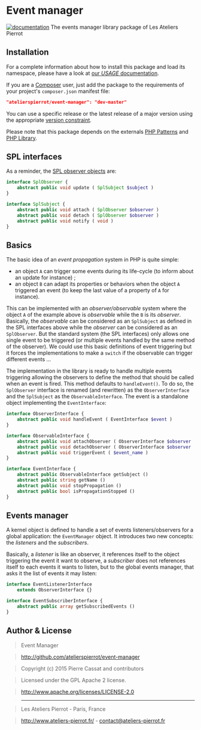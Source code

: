 Event manager
=============

[![documentation](http://img.ateliers-pierrot-static.fr/read-the-doc.svg)](http://docs.ateliers-pierrot.fr/event-manager/)
The events manager library package of Les Ateliers Pierrot


Installation
------------

For a complete information about how to install this package and load its namespace, 
please have a look at [our *USAGE* documentation](http://github.com/atelierspierrot/atelierspierrot/blob/master/USAGE.md).

If you are a [Composer](http://getcomposer.org/) user, just add the package to the 
requirements of your project's `composer.json` manifest file:

```json
"atelierspierrot/event-manager": "dev-master"
```

You can use a specific release or the latest release of a major version using the appropriate
[version constraint](http://getcomposer.org/doc/01-basic-usage.md#package-versions).

Please note that this package depends on the externals [PHP Patterns](https://github.com/atelierspierrot/patterns)
and [PHP Library](https://github.com/atelierspierrot/library).


SPL interfaces
--------------

As a reminder, the [SPL observer objects](http://php.net/manual/en/spl.misc.php)
are:

```php
interface SplObserver {
    abstract public void update ( SplSubject $subject )
}

interface SplSubject {
    abstract public void attach ( SplObserver $observer )
    abstract public void detach ( SplObserver $observer )
    abstract public void notify ( void )
}
```


Basics
------

The basic idea of an *event propagation* system in PHP is quite simple:

-   an object `A` can trigger some events during its life-cycle (to inform
    about an update for instance) ;
-   an object `B` can adapt its properties or behaviors when the object `A`
    triggered an event (to keep the last value of a property of `A` for instance).

This can be implemented with an *observer/observable* system where the object `A`
of the example above is *observable* while the `B` is its *observer*. Basically,
the *observable* can be considered as an `SplSubject` as defined in the SPL interfaces
above while the *observer* can be considered as an `SplObserver`. But the standard
system (the SPL interfaces) only allows one single event to be triggered (or multiple
events handled by the same method of the observer). We could use this basic definitions
of event triggering but it forces the implementations to make a `switch` if the observable
can trigger different events ...

The implementation in the library is ready to handle multiple events triggering
allowing the observers to define the method that should be called when an event is
fired. This method defaults to `handleEvent()`. To do so, the `SplObserver` interface 
is renamed (and rewritten) as the `ObserverInterface` and the `SplSubject` 
as the `ObservableInterface`. The event is a standalone object implementing the
`EventInterface`:

```php
interface ObserverInterface {
    abstract public void handleEvent ( EventInterface $event )
}

interface ObservableInterface {
    abstract public void attachObserver ( ObserverInterface $observer | array($object , $method) | $callback )
    abstract public void detachObserver ( ObserverInterface $observer | array($object , $method) | $callback )
    abstract public void triggerEvent ( $event_name )
}

interface EventInterface {
    abstract public ObservableInterface getSubject ()
    abstract public string getName ()
    abstract public void stopPropagation ()
    abstract public bool isPropagationStopped ()
}
```


Events manager
--------------

A kernel object is defined to handle a set of events listeners/observers
for a global application: the `EventManager` object. It introduces two new
concepts: the *listeners* and the *subscribers*.

Basically, a *listener* is like an observer, it references itself to the
object triggering the event it want to observe, a *subscriber* does not
references itself to each events it wants to listen, but to the global
events manager, that asks it the list of events it may listen:

```php
interface EventListenerInterface 
    extends ObserverInterface {}

interface EventSubscriberInterface {
    abstract public array getSubscribedEvents ()
}
```


Author & License
----------------

>    Event Manager

>    http://github.com/atelierspierrot/event-manager

>    Copyright (c) 2015 Pierre Cassat and contributors

>    Licensed under the GPL Apache 2 license.

>    http://www.apache.org/licenses/LICENSE-2.0

>    ----

>    Les Ateliers Pierrot - Paris, France

>    <http://www.ateliers-pierrot.fr/> - <contact@ateliers-pierrot.fr>
